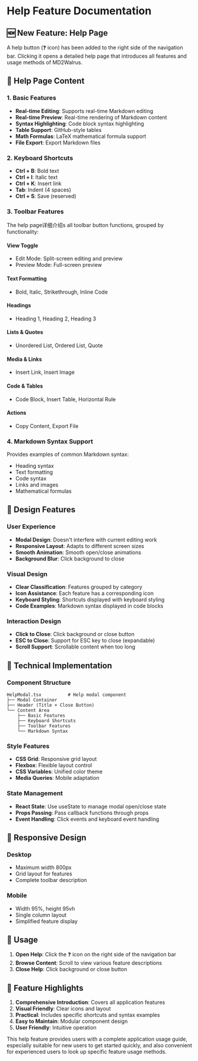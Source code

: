 # Help Feature Documentation

## 🆕 New Feature: Help Page

A help button (❓ icon) has been added to the right side of the navigation bar. Clicking it opens a detailed help page that introduces all features and usage methods of MD2Walrus.

## 🎯 Help Page Content

### 1. Basic Features
- **Real-time Editing**: Supports real-time Markdown editing
- **Real-time Preview**: Real-time rendering of Markdown content
- **Syntax Highlighting**: Code block syntax highlighting
- **Table Support**: GitHub-style tables
- **Math Formulas**: LaTeX mathematical formula support
- **File Export**: Export Markdown files

### 2. Keyboard Shortcuts
- **Ctrl + B**: Bold text
- **Ctrl + I**: Italic text
- **Ctrl + K**: Insert link
- **Tab**: Indent (4 spaces)
- **Ctrl + S**: Save (reserved)

### 3. Toolbar Features
The help page详细介绍s all toolbar button functions, grouped by functionality:

#### View Toggle
- Edit Mode: Split-screen editing and preview
- Preview Mode: Full-screen preview

#### Text Formatting
- Bold, Italic, Strikethrough, Inline Code

#### Headings
- Heading 1, Heading 2, Heading 3

#### Lists & Quotes
- Unordered List, Ordered List, Quote

#### Media & Links
- Insert Link, Insert Image

#### Code & Tables
- Code Block, Insert Table, Horizontal Rule

#### Actions
- Copy Content, Export File

### 4. Markdown Syntax Support
Provides examples of common Markdown syntax:
- Heading syntax
- Text formatting
- Code syntax
- Links and images
- Mathematical formulas

## 🎨 Design Features

### User Experience
- **Modal Design**: Doesn't interfere with current editing work
- **Responsive Layout**: Adapts to different screen sizes
- **Smooth Animation**: Smooth open/close animations
- **Background Blur**: Click background to close

### Visual Design
- **Clear Classification**: Features grouped by category
- **Icon Assistance**: Each feature has a corresponding icon
- **Keyboard Styling**: Shortcuts displayed with keyboard styling
- **Code Examples**: Markdown syntax displayed in code blocks

### Interaction Design
- **Click to Close**: Click background or close button
- **ESC to Close**: Support for ESC key to close (expandable)
- **Scroll Support**: Scrollable content when too long

## 🔧 Technical Implementation

### Component Structure
```
HelpModal.tsx          # Help modal component
├── Modal Container
├── Header (Title + Close Button)
└── Content Area
    ├── Basic Features
    ├── Keyboard Shortcuts
    ├── Toolbar Features
    └── Markdown Syntax
```

### Style Features
- **CSS Grid**: Responsive grid layout
- **Flexbox**: Flexible layout control
- **CSS Variables**: Unified color theme
- **Media Queries**: Mobile adaptation

### State Management
- **React State**: Use useState to manage modal open/close state
- **Props Passing**: Pass callback functions through props
- **Event Handling**: Click events and keyboard event handling

## 📱 Responsive Design

### Desktop
- Maximum width 800px
- Grid layout for features
- Complete toolbar description

### Mobile
- Width 95%, height 95vh
- Single column layout
- Simplified feature display

## 🚀 Usage

1. **Open Help**: Click the ❓ icon on the right side of the navigation bar
2. **Browse Content**: Scroll to view various feature descriptions
3. **Close Help**: Click background or close button

## 🎯 Feature Highlights

1. **Comprehensive Introduction**: Covers all application features
2. **Visual Friendly**: Clear icons and layout
3. **Practical**: Includes specific shortcuts and syntax examples
4. **Easy to Maintain**: Modular component design
5. **User Friendly**: Intuitive operation

This help feature provides users with a complete application usage guide, especially suitable for new users to get started quickly, and also convenient for experienced users to look up specific feature usage methods.
